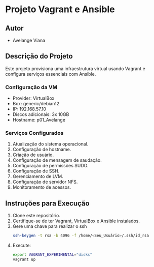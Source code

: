 # Projeto Vagrant e Ansible

## Autor
- Avelange Viana

## Descrição do Projeto
Este projeto provisiona uma infraestrutura virtual usando Vagrant e configura serviços essenciais com Ansible.

### Configuração da VM
- Provider: VirtualBox
- Box: generic/debian12
- IP: 192.168.57.10
- Discos adicionais: 3x 10GB
- Hostname: p01_Avelange

### Serviços Configurados
1. Atualização do sistema operacional.
2. Configuração de hostname.
3. Criação de usuário.
4. Configuração de mensagem de saudação.
5. Configuração de permissões SUDO.
6. Configuração de SSH.
7. Gerenciamento de LVM.
8. Configuração de servidor NFS.
9. Monitoramento de acessos.

## Instruções para Execução
1. Clone este repositório.
2. Certifique-se de ter Vagrant, VirtualBox e Ansible instalados.
3. Gere uma chave para realizar o ssh
   ```bash
   ssh-keygen -t rsa -b 4096 -f /home/<Seu_Usuário>/.ssh/id_rsa
5. Execute:
   ```bash
   export VAGRANT_EXPERIMENTAL="disks"
   vagrant up
